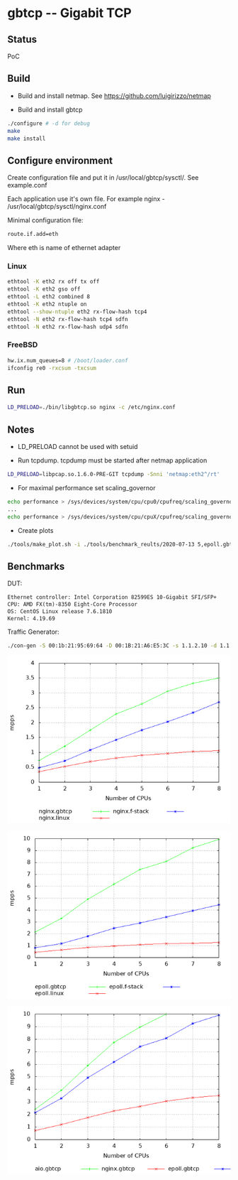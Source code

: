 # gbtcp -- Gigabit TCP 

## Status
PoC

## Build
- Build and install netmap. See https://github.com/luigirizzo/netmap

- Build and install gbtcp
```bash
./configure # -d for debug
make
make install
```

## Configure environment

Create configuration file and put it in /usr/local/gbtcp/sysctl/. See example.conf

Each application use it's own file. For example nginx - /usr/local/gbtcp/sysctl/nginx.conf

Minimal configuration file:
```bash
route.if.add=eth
```
Where eth is name of ethernet adapter

### Linux

```bash
ethtool -K eth2 rx off tx off
ethtool -K eth2 gso off
ethtool -L eth2 combined 8
ethtool -K eth2 ntuple on
ethtool --show-ntuple eth2 rx-flow-hash tcp4
ethtool -N eth2 rx-flow-hash tcp4 sdfn
ethtool -N eth2 rx-flow-hash udp4 sdfn
```

### FreeBSD
```bash
hw.ix.num_queues=8 # /boot/loader.conf
ifconfig re0 -rxcsum -txcsum
```

## Run

```bash
LD_PRELOAD=./bin/libgbtcp.so nginx -c /etc/nginx.conf
```

## Notes
* LD_PRELOAD cannot be used with setuid

* Run tcpdump. tcpdump must be started after netmap application
```bash
LD_PRELOAD=libpcap.so.1.6.0-PRE-GIT tcpdump -Snni 'netmap:eth2^/rt'
```

* For maximal performance set scaling_governor
```bash
echo performance > /sys/devices/system/cpu/cpu0/cpufreq/scaling_governor
...
echo performance > /sys/devices/system/cpu/cpuX/cpufreq/scaling_governor

```

* Create plots
```bash
./tools/make_plot.sh -i ./tools/benchmark_reults/2020-07-13 5,epoll.gbtcp,green 7,epoll.linux,red 9,epoll.f-stack,blue
```

## Benchmarks

DUT:

    Ethernet controller: Intel Corporation 82599ES 10-Gigabit SFI/SFP+
    CPU: AMD FX(tm)-8350 Eight-Core Processor
    OS: CentOS Linux release 7.6.1810
    Kernel: 4.19.69

Traffic Generator:

```bash
./con-gen -S 00:1b:21:95:69:64 -D 00:1B:21:A6:E5:3C -s 1.1.2.10 -d 1.1.2.1  -a 0 -p 80 -c 1000 -i 'eth2-0' --toy -- -s 1.1.2.11  -i 'eth2-1' -a 1 -- -s 1.1.2.12 -i 'eth2-2' -a 2 -- -s 1.1.2.13 -i 'eth2-3' -a 3
```

![](nginx_pps.png)

![](epoll_pps.png)

![](apps_pps.png)

